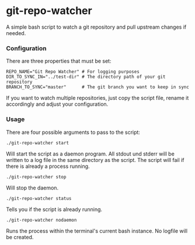 # git-repo-watcher

A simple bash script to watch a git repository and pull upstream changes if needed. 

### Configuration

There are three properties that must be set:
```
REPO_NAME="Git Repo Watcher" # For logging purposes
DIR_TO_SYNC_IN="../test-dir" # The directory path of your git repository
BRANCH_TO_SYNC="master"      # The git branch you want to keep in sync
```

If you want to watch multiple repositories, just copy the script file, rename it accordingly and adjust your configuration.

### Usage

There are four possible arguments to pass to the script:
```
./git-repo-watcher start
```
Will start the script as a daemon program. All stdout und stderr will be written to a log file in the same directory as the script. The script will fail if there is already a process running.

```
./git-repo-watcher stop
```
Will stop the daemon.

```
./git-repo-watcher status
```
Tells you if the script is already running.

```
./git-repo-watcher nodaemon
```
Runs the process within the terminal's current bash instance. No logfile will be created. 


